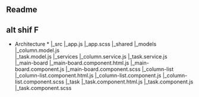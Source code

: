 ## Readme ##
## alt shif F ##
* Architecture *
|_src
	|_app.js
	|_app.scss
	|_shared
		|_models
		    |_column.model.js	
		    |_task.model.js
		|_services
		    |_column.service.js
            |_task.service.js				
    	|_main-board
        	|_main-board.component.html.js
        	|_main-board.component.js
        	|_main-board.component.scss
        	|_column-list
            		|_column-list.component.html.js
            		|_column-list.component.js
            		|_column-list.component.scss
            		|_task
                		|_task.component.html.js
                		|_task.component.js
                		|_task.component.scss

